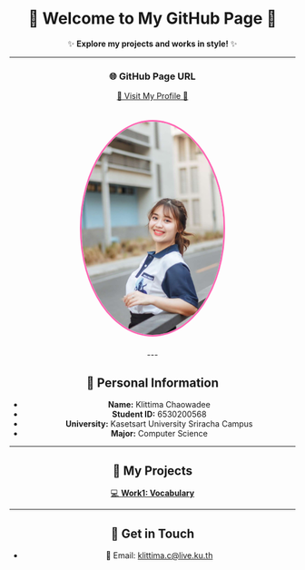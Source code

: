 <div align="center">

# 🎀 Welcome to My GitHub Page 🎀

✨ **Explore my projects and works in style!** ✨

---

### 🌐 GitHub Page URL  
[🌸 Visit My Profile 🌸](https://anniemark2522.github.io)

<img src="assets/image/picture.jpg" width="250px" alt="My Profile" style="border-radius: 50%; border: 3px solid #ff69b4; margin: 20px 0;">
<br>
---

## 📌 Personal Information  
- **Name:** Klittima Chaowadee  
- **Student ID:** 6530200568  
- **University:** Kasetsart University Sriracha Campus  
- **Major:** Computer Science  

---

## 🎯 My Projects  

[💻 **Work1: Vocabulary**](https://anniemark2522.github.io)  

---

## 🔗 Get in Touch  
- 📧 Email: [klittima.c@live.ku.th](mailto:klittima.c@live.ku.th)

</div>
